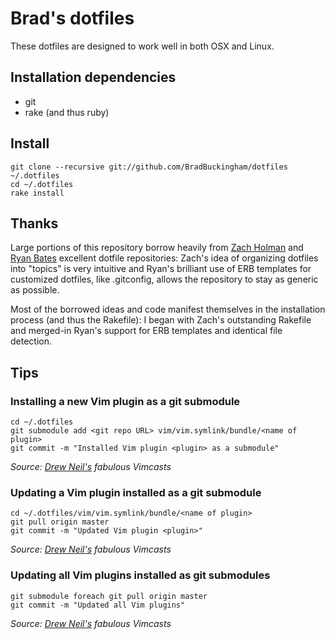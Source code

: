 # Brad's dotfiles

These dotfiles are designed to work well in both OSX and Linux.

## Installation dependencies

* git
* rake (and thus ruby)

## Install

```
git clone --recursive git://github.com/BradBuckingham/dotfiles ~/.dotfiles
cd ~/.dotfiles
rake install
```

## Thanks

Large portions of this repository borrow heavily from [Zach Holman](https://github.com/holman/dotfiles) and [Ryan Bates](https://github.com/ryanb/dotfiles) excellent dotfile repositories: Zach's idea of organizing dotfiles into "topics" is very intuitive and Ryan's brilliant use of ERB templates for customized dotfiles, like .gitconfig, allows the repository to stay as generic as possible.

Most of the borrowed ideas and code manifest themselves in the installation process (and thus the Rakefile): I began with Zach's outstanding Rakefile and merged-in Ryan's support for ERB templates and identical file detection.

## Tips

### Installing a new Vim plugin as a git submodule

```
cd ~/.dotfiles
git submodule add <git repo URL> vim/vim.symlink/bundle/<name of plugin>
git commit -m "Installed Vim plugin <plugin> as a submodule"
```

*Source: [Drew Neil's](http://vimcasts.org/episodes/synchronizing-plugins-with-git-submodules-and-pathogen/) fabulous Vimcasts*

### Updating a Vim plugin installed as a git submodule

```
cd ~/.dotfiles/vim/vim.symlink/bundle/<name of plugin>
git pull origin master
git commit -m "Updated Vim plugin <plugin>"
```

*Source: [Drew Neil's](http://vimcasts.org/episodes/synchronizing-plugins-with-git-submodules-and-pathogen/) fabulous Vimcasts*

### Updating all Vim plugins installed as git submodules

```
git submodule foreach git pull origin master
git commit -m "Updated all Vim plugins"
```

*Source: [Drew Neil's](http://vimcasts.org/episodes/synchronizing-plugins-with-git-submodules-and-pathogen/) fabulous Vimcasts*

